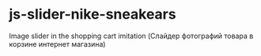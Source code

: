# js-slider-nike-sneakears

Image slider in the shopping cart imitation (Слайдер фотографий товара в корзине интернет магазина)
